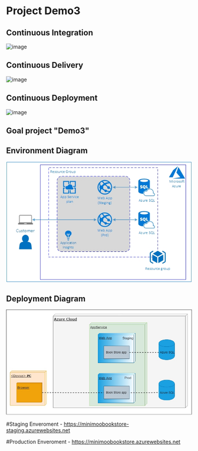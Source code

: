 # Project Demo3

## Continuous Integration

![image](https://dev.azure.com/DP157DevOps/Team1DP157Demo3/_apis/build/status/Continuous%20Integration?branchName=master)



## Continuous Delivery

![image](https://vsrm.dev.azure.com/DP157DevOps/_apis/public/Release/badge/52752702-e31c-4a1b-9602-855eab975bfd/4/10)

## Continuous Deployment

![image](https://vsrm.dev.azure.com/DP157DevOps/_apis/public/Release/badge/52752702-e31c-4a1b-9602-855eab975bfd/6/12)


## Goal project "Demo3" 


## Environment Diagram
![image](https://github.com/vitalidn/DP157.Team1.Demo3/blob/master/images/01.jpg)

## Deployment Diagram
![image](https://github.com/vitalidn/DP157.Team1.Demo3/blob/master/images/02.jpg)


#Staging Enveroment - https://minimoobookstore-staging.azurewebsites.net


#Production Enveroment - https://minimoobookstore.azurewebsites.net

